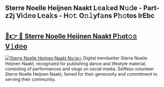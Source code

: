 ## Sterre Noelle Heijnen Naakt L𝚎a𝚔ed N𝚞𝚍e - Part-z2j Vi𝚍𝚎o L𝚎a𝚔s - H𝚘𝚝 O𝚗𝚕yf𝚊ns P𝚑𝚘tos lrEbc

# <h2><a href="http://kfep8a.oniu.top/?m=Sterre+Noelle+Heijnen+Naakt">🔗👉 🔴 Sterre Noelle Heijnen Naakt P𝚑ot𝚘𝚜 V𝚒d𝚎o</a></h2>

[![Sterre Noelle Heijnen Naakt Nu𝚍e𝚜](https://i.imgur.com/0qMVB7G.gif)](http://kfep8a.oniu.top/?m=Sterre+Noelle+Heijnen+Naakt)
Digital trendsetter Sterre Noelle Heijnen Naakt, recognized for publishing dance and lifestyle material, consisting of performances and vlogs on social media. Selfless volunteer Sterre Noelle Heijnen Naakt, famed for their generosity and commitment to serving their community.  
